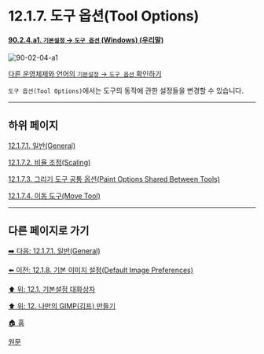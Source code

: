 # 12.1.7. 도구 옵션(Tool Options)

<a id="90-02-04-a1"></a>

#### [90.2.4.a1. `기본설정` → `도구 옵션` (Windows) (우리말)](./90-02-04-tool-options.md#90-02-04-a1)
![90-02-04-a1](https://github.com/wonder13662/gimp/assets/15767104/59ad6d60-38b8-45af-8e95-f504483329a4)

[다른 운영체제와 언어의 `기본설정` → `도구 옵션` 확인하기](./90-02-04-tool-options.md#90-02-04-a2)

`도구 옵션(Tool Options)`에서는 도구의 동작에 관한 설정들을 변경할 수 있습니다.

***

## 하위 페이지

[12.1.7.1. 일반(General)](./12-01-07-01-general.md)

[12.1.7.2. 비율 조정(Scaling)](./12-01-07-02-scaling.md)

[12.1.7.3. 그리기 도구 공통 옵션(Paint Options Shared Between Tools)](./12-01-07-03-paint_options_shared_between_tools.md)

[12.1.7.4. 이동 도구(Move Tool)](./12-01-07-04-move_tool.md)

***

## 다른 페이지로 가기

[➡️ 다음: 12.1.7.1. 일반(General)](./12-01-07-01-general.md)

[⬅️ 이전: 12.1.8. 기본 이미지 설정(Default Image Preferences)](./12-01-08-default-image-preferences.md)

[⬆️ 위: 12.1. 기본설정 대화상자](./12-01-00-preference-dialog.md)

[⬆️ 위: 12. 나만의 GIMP(김프) 만들기](./12-00-enrich-my-gimp.md)

[🏠 홈](./00-home.md)

[원문](https://docs.gimp.org/2.10/ko/gimp-pimping.html#gimp-prefs-tool-options)
